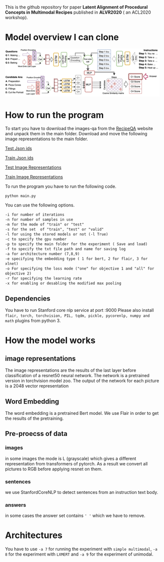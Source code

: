 

This is the github repository for paper **Latent Alignment of Procedural Concepts in Multimodal Recipes** published in **ALVR2020** ( an ACL2020 workshop). 

# Model overview I can clone
![Model overview](https://github.com/HLR/LatentAlignmentProcedural/blob/master/model.png?raw=true)
# How to run the program
To start you have to download the images-qa from the [RecipeQA](https://hucvl.github.io/recipeqa/) website and unpack them in the main folder.
Download and move the following image representations to the main folder.

[Test Json ids](https://drive.google.com/file/d/1y3F4baVJ7g_IZkJm4ZyA5eu6ltnyEFDL/view?usp=sharing)

[Train Json ids](https://drive.google.com/file/d/1ARBJ3cLXdEPMC9YXtcmUv39iR2fzUc7j/view?usp=sharing)

[Test Image Representations](https://drive.google.com/file/d/1gu-nxCNQxLI3cyQvHRz6FX6RKNPqZEt2/view?usp=sharing)

[Train Image Representations](https://drive.google.com/file/d/1yiiYaJ2qJgqG-JWaOfCMzYQprLJ5DDLJ/view?usp=sharing)

To run the program you have to run the following code.

    python main.py
You can use the following options.

    -i for number of iterations
    -n for number of samples in use
    -m for the mode of "train" or "test"
    -s for the set  of "train", "test" or "valid"
    -l for using the stored models or not (-l True)
    -c to specify the gpu number
    -p to specify the main folder for the experiment ( Save and load)
    -f to specify the txt file path and name for saving log
    -a for architecture number (7,8,9)
    -e specifying the embedding type ( 1 for bert, 2 for flair, 3 for xlnet)
    -o For specifying the loss mode ("one" for objective 1 and "all" for objective 2)
    -r for specifying the learning rate
    -x for enabling or desabling the modified max pooling

## Dependencies
You have to run Stanford core nlp service at port :9000
Please also install 
` flair, torch, torchvision, PIL, tqdm, pickle, pycorenlp, numpy and math` plugins from python 3.

# How the model works
## image representations
The image representations are the results of the last layer before classification of a resnet50 neural network. 
The network is a pretrained version in torchvision model zoo.
The output of the network for each picture is a 2048 vector representation

## Word Embedding
The word embedding is a pretrained Bert model. We use Flair in order to get the results of the pretraining.

## Pre-proecss of data
### images
in some images the mode is L (grayscale) which gives a different representation from transformers of pytorch. As a result we convert all pictures to RGB before applying resnet on them.
### sentences
we use StanfordCoreNLP to detect sentences from an instruction text body.
### answers
in some cases the answer set contains `' '` which we have to remove.


# Architectures
You have to use `-a 7` for running the experiment with `simple multimodal`, `-a 8` for the experiment with `LXMERT` and `-a 9` for the experiment of unimodal. 

